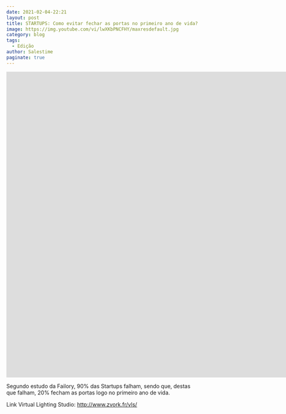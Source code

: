 ```yaml
---
date: 2021-02-04-22:21
layout: post
title: STARTUPS: Como evitar fechar as portas no primeiro ano de vida?
image: https://img.youtube.com/vi/lwXKbPNCFHY/maxresdefault.jpg
category: blog
tags:
  - Edição
author: Salestime
paginate: true
---
```


<iframe width="1903" height="800" src="https://www.youtube.com/embed/nUbF1KmPSZs" frameborder="0" allow="accelerometer; autoplay; clipboard-write; encrypted-media; gyroscope; picture-in-picture" allowfullscreen></iframe>

Segundo estudo da Failory, 90% das Startups falham, sendo que, destas que falham, 20% fecham as portas logo no primeiro ano de vida.

Link Virtual Lighting Studio: 
http://www.zvork.fr/vls/
